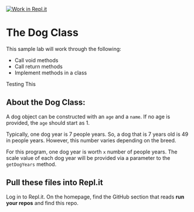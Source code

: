 [![Work in Repl.it](https://classroom.github.com/assets/work-in-replit-14baed9a392b3a25080506f3b7b6d57f295ec2978f6f33ec97e36a161684cbe9.svg)](https://classroom.github.com/online_ide?assignment_repo_id=3391978&assignment_repo_type=AssignmentRepo)
# The Dog Class

This sample lab will work through the following: 
- Call void methods
- Call return methods
- Implement methods in a class

Testing This
## About the Dog Class:

A dog object can be constructed with an `age` and a `name`. If no age is provided, the `age` should start as 1. 

Typically, one dog year is 7 people years.  So, a dog that is 7 years old is 49 in people years. However, this number varies depending on the breed.

For this program, one dog year is worth `x` number of people years.  The scale value of each dog year will be provided via a parameter to the `getDogYears` method.




## Pull these files into Repl.it
Log in to Repl.it. On the homepage, find the GitHub section that reads **run your repos** and find this repo. 

